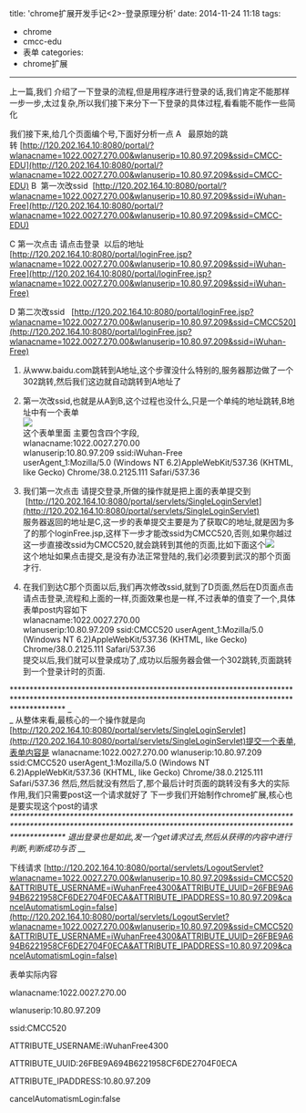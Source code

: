 title: 'chrome扩展开发手记<2>-登录原理分析'
date: 2014-11-24 11:18
tags:
- chrome
- cmcc-edu
- 表单
categories:
- chrome扩展
---

上一篇,我们 介绍了一下登录的流程,但是用程序进行登录的话,我们肯定不能那样一步一步,太过复杂,所以我们接下来分下一下登录的具体过程,看看能不能作一些简化

我们接下来,给几个页面编个号,下面好分析一点
A   最原始的跳转 [http://120.202.164.10:8080/portal/?wlanacname=1022.0027.270.00&wlanuserip=10.80.97.209&ssid=CMCC-EDU](http://120.202.164.10:8080/portal/?wlanacname=1022.0027.270.00&wlanuserip=10.80.97.209&ssid=CMCC-EDU)
B  第一次改ssid  [http://120.202.164.10:8080/portal/?wlanacname=1022.0027.270.00&wlanuserip=10.80.97.209&ssid=iWuhan-Free](http://120.202.164.10:8080/portal/?wlanacname=1022.0027.270.00&wlanuserip=10.80.97.209&ssid=CMCC-EDU)

C 第一次点击 请点击登录  以后的地址
[http://120.202.164.10:8080/portal/loginFree.jsp?wlanacname=1022.0027.270.00&wlanuserip=10.80.97.209&ssid=iWuhan-Free](http://120.202.164.10:8080/portal/loginFree.jsp?wlanacname=1022.0027.270.00&wlanuserip=10.80.97.209&ssid=iWuhan-Free)

D 第二次改ssid  
[http://120.202.164.10:8080/portal/loginFree.jsp?wlanacname=1022.0027.270.00&wlanuserip=10.80.97.209&ssid=CMCC520](http://120.202.164.10:8080/portal/loginFree.jsp?wlanacname=1022.0027.270.00&wlanuserip=10.80.97.209&ssid=iWuhan-Free)





1. 从www.baidu.com跳转到A地址,这个步骤没什么特别的,服务器那边做了一个302跳转,然后我们这边就自动跳转到A地址了
1. 第一次改ssid,也就是从A到B,这个过程也没什么,只是一个单纯的地址跳转,B地址中有一个表单<br/>
![](https://img.blog.csdn.net/20141124134725891?watermark/2/text/aHR0cDovL2Jsb2cuY3Nkbi5uZXQvSmFja3JveWFs/font/5a6L5L2T/fontsize/400/fill/I0JBQkFCMA==/dissolve/70/gravity/Center)<br/>
这个表单里面 主要包含四个字段,
<br/>wlanacname:1022.0027.270.00
<br/>wlanuserip:10.80.97.209
ssid:iWuhan-Free
<br/>userAgent_1:Mozilla/5.0 (Windows NT 6.2)AppleWebKit/537.36 (KHTML, like Gecko) Chrome/38.0.2125.111 Safari/537.36

1. 我们第一次点击 请提交登录,所做的操作就是把上面的表单提交到  [http://120.202.164.10:8080/portal/servlets/SingleLoginServlet](http://120.202.164.10:8080/portal/servlets/SingleLoginServlet)<br/>
服务器返回的地址是C,这一步的表单提交主要是为了获取C的地址,就是因为多了的那个loginFree.jsp,这样下一步才能改ssid为CMCC520,否则,如果你越过这一步直接改ssid为CMCC520,就会跳转到其他的页面,比如下面这个![](https://img.blog.csdn.net/20141124133708801?watermark/2/text/aHR0cDovL2Jsb2cuY3Nkbi5uZXQvSmFja3JveWFs/font/5a6L5L2T/fontsize/400/fill/I0JBQkFCMA==/dissolve/70/gravity/Center)<br/>
这个地址如果点击提交,是没有办法正常登陆的,我们必须要到武汉的那个页面才行.
1. 在我们到达C那个页面以后,我们再次修改ssid,就到了D页面,然后在D页面点击  请点击登录,流程和上面的一样,页面效果也是一样,不过表单的值变了一个,具体表单post内容如下
<br/>wlanacname:1022.0027.270.00
<br/>wlanuserip:10.80.97.209
ssid:CMCC520
userAgent_1:Mozilla/5.0 (Windows NT 6.2)AppleWebKit/537.36 (KHTML, like Gecko) Chrome/38.0.2125.111 Safari/537.36<br/>
提交以后,我们就可以登录成功了,成功以后服务器会做一个302跳转,页面跳转到一个登录计时的页面.




\*\*\*\*\*\*\*\*\*\*\*\*\*\*\*\*\*\*\*\*\*\*\*\*\*\*\*\*\*\*\*\*\*\*\*\*\*\*\*\*\*\*\*\*\*\*\*\*\*\*\*\*\*\*\*\*\*\*\*\*\*\*\*\*\*\*\*\*\*\*\*\*\*\*\*\*\*\*\*\*\*\*\*\*\*\*\*\*\*\*\*\*\*\*\*\*\*\*\*\*\*\*\*\*\*\*\*\*\*\*\*\*\*\*\*\*\*\*\*\*\*\*\*\*\*\*\*\*\*\*\*\*\*\*\*\*\*\*\*\*\*\*\*\*\*\*\*\*\*\*\*\*\*\*\*\*
_<br/>
_
从整体来看,最核心的一个操作就是向[http://120.202.164.10:8080/portal/servlets/SingleLoginServlet](http://120.202.164.10:8080/portal/servlets/SingleLoginServlet)提交一个表单,表单内容是
wlanacname:1022.0027.270.00
wlanuserip:10.80.97.209
ssid:CMCC520
userAgent_1:Mozilla/5.0 (Windows NT 6.2)AppleWebKit/537.36 (KHTML, like Gecko) Chrome/38.0.2125.111 Safari/537.36
然后,然后就没有然后了,那个最后计时页面的跳转没有多大的实际作用,我们只需要post这一个请求就好了
下一步我们开始制作chrome扩展,核心也是要实现这个post的请求
_\*\*\*\*\*\*\*\*\*\*\*\*\*\*\*\*\*\*\*\*\*\*\*\*\*\*\*\*\*\*\*\*\*\*\*\*\*\*\*\*\*\*\*\*\*\*\*\*\*\*\*\*\*\*\*\*\*\*\*\*\*\*\*\*\*\*\*\*\*\*\*\*\*\*\*\*\*\*\*\*\*\*\*\*\*\*\*\*\*\*\*\*\*\*\*\*\*\*\*\*\*\*\*\*\*\*\*\*\*\*\*\*\*\*\*\*\*\*\*\*\*\*\*\*\*\*\*\*\*\*\*\*\*\*\*\*\*\*\*\*\*\*\*\*\*\*\*\*\*\*\*\*\*\*\*\*_
_退出登录也是如此,发一个get请求过去,然后从获得的内容中进行判断,判断成功与否_
__

下线请求
[http://120.202.164.10:8080/portal/servlets/LogoutServlet?wlanacname=1022.0027.270.00&wlanuserip=10.80.97.209&ssid=CMCC520&ATTRIBUTE_USERNAME=iWuhanFree4300&ATTRIBUTE_UUID=26FBE9A694B6221958CF6DE2704F0ECA&ATTRIBUTE_IPADDRESS=10.80.97.209&cancelAutomatismLogin=false](http://120.202.164.10:8080/portal/servlets/LogoutServlet?wlanacname=1022.0027.270.00&wlanuserip=10.80.97.209&ssid=CMCC520&ATTRIBUTE_USERNAME=iWuhanFree4300&ATTRIBUTE_UUID=26FBE9A694B6221958CF6DE2704F0ECA&ATTRIBUTE_IPADDRESS=10.80.97.209&cancelAutomatismLogin=false)

表单实际内容

wlanacname:1022.0027.270.00

wlanuserip:10.80.97.209

ssid:CMCC520

ATTRIBUTE_USERNAME:iWuhanFree4300

ATTRIBUTE_UUID:26FBE9A694B6221958CF6DE2704F0ECA

ATTRIBUTE_IPADDRESS:10.80.97.209

cancelAutomatismLogin:false








